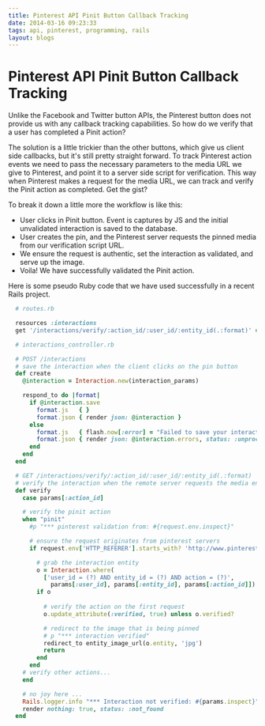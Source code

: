 ```yaml
---
title: Pinterest API Pinit Button Callback Tracking
date: 2014-03-16 09:23:33
tags: api, pinterest, programming, rails
layout: blogs
---
```

# Pinterest API Pinit Button Callback Tracking

Unlike the Facebook and Twitter button APIs, the Pinterest button does not provide us with any callback tracking capabilities. So how do we verify that a user has completed a Pinit action? 

The solution is a little trickier than the other buttons, which give us client side callbacks, but it's still pretty straight forward. To track Pinterest action events we need to pass the necessary parameters to the media URL we give to Pinterest, and point it to a server side script for verification. This way when Pinterest makes a request for the media URL, we can track and verify the Pinit action as completed. Get the gist?

To break it down a little more the workflow is like this:
<ul>
  <li>User clicks in Pinit button. Event is captures by JS and the initial unvalidated interaction is saved to the database.</li>
  <li>User creates the pin, and the Pinterest server requests the pinned media from our verification script URL.</li>
  <li>We ensure the request is authentic, set the interaction as validated, and serve up the image.</li>
  <li>Voila! We have successfully validated the Pinit action.</li>
</ul>

Here is some pseudo Ruby code that we have used successfully in a recent Rails project.

```ruby
  # routes.rb

  resources :interactions
  get '/interactions/verify/:action_id/:user_id/:entity_id(.:format)' => 'interactions#verify', :as => :verify_interaction
```

```ruby
  # interactions_controller.rb

  # POST /interactions
  # save the interaction when the client clicks on the pin button
  def create
    @interaction = Interaction.new(interaction_params)

    respond_to do |format|
      if @interaction.save
        format.js   { }
        format.json { render json: @interaction }
      else
        format.js   { flash.now[:error] = "Failed to save your interaction: #{@interaction.errors.full_messages.join('. ')}" }
        format.json { render json: @interaction.errors, status: :unprocessable_entity }
      end
    end
  end

  # GET /interactions/verify/:action_id/:user_id/:entity_id(.:format)  
  # verify the interaction when the remote server requests the media entity
  def verify
    case params[:action_id]

    # verify the pinit action
    when "pinit"
      #p "*** pinterest validation from: #{request.env.inspect}"

      # ensure the request originates from pinterest servers
      if request.env['HTTP_REFERER'].starts_with? 'http://www.pinterest.com'

        # grab the interaction entity 
        o = Interaction.where(
          ['user_id = (?) AND entity_id = (?) AND action = (?)',
            params[:user_id], params[:entity_id], params[:action_id]]).first	
        if o
          
          # verify the action on the first request
          o.update_attribute(:verified, true) unless o.verified?

          # redirect to the image that is being pinned
          # p "*** interaction verified"
          redirect_to entity_image_url(o.entity, 'jpg')
          return
        end
      end
    # verify other actions...
    end

    # no joy here ...
    Rails.logger.info "*** Interaction not verified: #{params.inspect}"
    render nothing: true, status: :not_found     
  end
```
